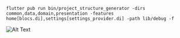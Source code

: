 

`
flutter pub run bin/project_structure_generator -dirs common,data,domain,presentation -features home[blocs.di],settings[settings_provider.di] -path lib/debug -f
`


![Alt Text](https://github.com/xaldarof/project-structure-generator/tree/main/screenshots/img.png)
